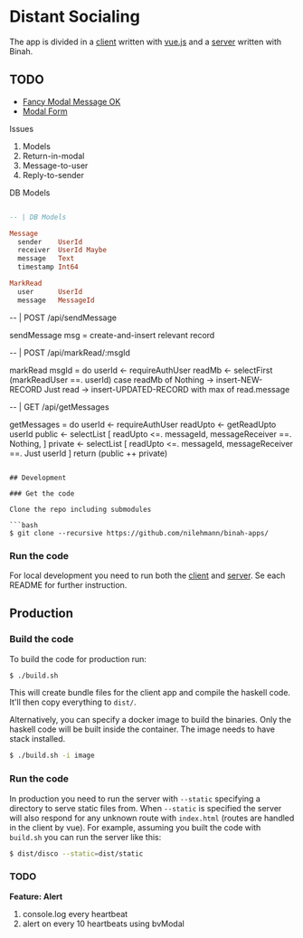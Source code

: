 # Distant Socialing

The app is divided in a [client](https://github.com/nilehmann/binah-apps/tree/master/covid/client) written with [vue.js](https://vuejs.org/) and a [server](https://github.com/nilehmann/binah-apps/tree/master/covid/server) written with Binah.

## TODO

- [Fancy Modal Message OK](https://bootstrap-vue.org/docs/components/modal#confirm-message-box)
- [Modal Form](https://stackoverflow.com/questions/53269544/how-to-submit-form-data-from-b-modal-in-vue)

Issues

1. Models
2. Return-in-modal
3. Message-to-user
4. Reply-to-sender

DB Models

```haskell

-- | DB Models

Message
  sender    UserId
  receiver  UserId Maybe
  message   Text
  timestamp Int64

MarkRead
  user      UserId
  message   MessageId 
```

-- | POST /api/sendMessage

sendMessage msg = 
  create-and-insert relevant record

-- | POST /api/markRead/:msgId

markRead msgId = do
  userId <- requireAuthUser
  readMb <- selectFirst (markReadUser ==. userId)
  case readMb of
    Nothing   -> insert-NEW-RECORD
    Just read -> insert-UPDATED-RECORD with max of read.message

-- | GET /api/getMessages

getMessages = do
  userId   <- requireAuthUser
  readUpto <- getReadUpto userId
  public   <- selectList [ readUpto <=. messageId, messageReceiver ==. Nothing, ]
  private  <- selectList [ readUpto <=. messageId, messageReceiver ==. Just userId ]
  return (public ++ private)
```

## Development

### Get the code

Clone the repo including submodules

```bash
$ git clone --recursive https://github.com/nilehmann/binah-apps/
```

### Run the code

For local development you need to run both the [client](https://github.com/nilehmann/binah-apps/tree/master/covid/client#readme) and [server](https://github.com/nilehmann/binah-apps/tree/master/covid/server#readme). Se each README for further instruction.

## Production

### Build the code

To build the code for production run:

```bash
$ ./build.sh
```

This will create bundle files for the client app and compile the haskell code. It'll then copy everything to `dist/`.

Alternatively, you can specify a docker image to build the binaries. Only the haskell code will be built inside the container. The image needs to have stack installed.

```bash
$ ./build.sh -i image
```

### Run the code

In production you need to run the server with `--static` specifying a directory to serve static files from. When `--static` is specified the server will also respond for any unknown route with `index.html` (routes are handled in the client by vue).
For example, assuming you built the code with `build.sh` you can run the server like this:

```bash
$ dist/disco --static=dist/static
```


### TODO

**Feature: Alert**

1. console.log every heartbeat
2. alert on every 10 heartbeats using bvModal

